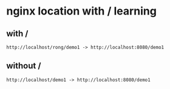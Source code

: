 # nginx location with / learning


## with / 


```code
http://localhost/rong/demo1 -> http://localhost:8080/demo1
```

## without / 

```code
http://localhost/demo1 -> http://localhost:8080/demo1
```